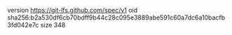 version https://git-lfs.github.com/spec/v1
oid sha256:b2a530df6cb70bdff9b44c28c095e3889abe591c60a7dc6a10bacfb3fd042e7c
size 348
